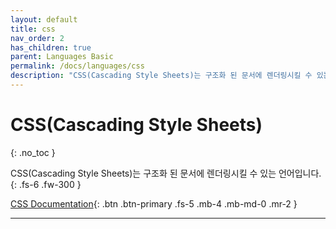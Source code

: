 ```yaml
---
layout: default
title: css
nav_order: 2
has_children: true
parent: Languages Basic 
permalink: /docs/languages/css
description: "CSS(Cascading Style Sheets)는 구조화 된 문서에 렌더링시킬 수 있는 언어입니다. "
---
```


# CSS(Cascading Style Sheets)
{: .no_toc }


CSS(Cascading Style Sheets)는 구조화 된 문서에 렌더링시킬 수 있는 언어입니다. 
{: .fs-6 .fw-300 }

[CSS Documentation](https://www.w3.org/Style/CSS/){: .btn .btn-primary .fs-5 .mb-4 .mb-md-0 .mr-2 }

---